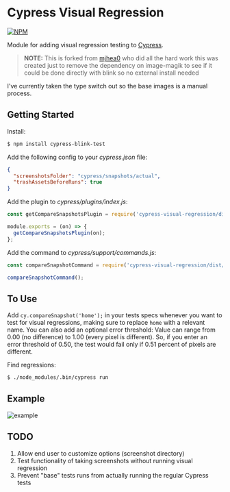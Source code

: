 # Cypress Visual Regression

[![NPM](https://nodei.co/npm/cypress-blink-test.png)](https://nodei.co/npm/cypress-blink-test/)


Module for adding visual regression testing to [Cypress](https://www.cypress.io/).

> **NOTE:** 
This is forked from [mjhea0](https://github.com/mjhea0/cypress-visual-regression)
who did all the hard work this was created just to remove the dependency on image-magik to see if it could be done directly with blink so no external install needed

I've currently taken the type switch out so the base images is a manual process.

## Getting Started

Install:

```sh
$ npm install cypress-blink-test
```

Add the following config to your *cypress.json* file:

```json
{
  "screenshotsFolder": "cypress/snapshots/actual",
  "trashAssetsBeforeRuns": true
}
```

Add the plugin to *cypress/plugins/index.js*:

```javascript
const getCompareSnapshotsPlugin = require('cypress-visual-regression/dist/plugin');

module.exports = (on) => {
  getCompareSnapshotsPlugin(on);
};
```

Add the command to *cypress/support/commands.js*:

```javascript
const compareSnapshotCommand = require('cypress-visual-regression/dist/command');

compareSnapshotCommand();
```

## To Use

Add `cy.compareSnapshot('home');` in your tests specs whenever you want to test for visual regressions, making sure to replace `home` with a relevant name. You can also add an optional error threshold: Value can range from 0.00 (no difference) to 1.00 (every pixel is different). So, if you enter an error threshold of 0.50, the test would fail only if 0.51 percent of pixels are different.


Find regressions:

```sh
$ ./node_modules/.bin/cypress run 
```

## Example

![example](./cypress-visual-regression.gif)

## TODO

1. Allow end user to customize options (screenshot directory)
1. Test functionality of taking screenshots without running visual regression
1. Prevent "base" tests runs from actually running the regular Cypress tests
